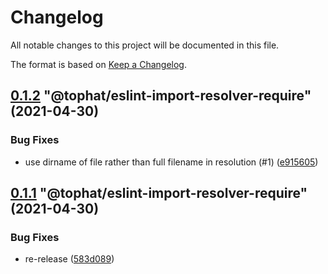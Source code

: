 # Changelog

All notable changes to this project will be documented in this file.

The format is based on [Keep a Changelog](https://keepachangelog.com/en/1.0.0/).

<!-- MONODEPLOY:BELOW -->

## [0.1.2](https://github.com/tophat/eslint-import-resolver-require/compare/@tophat/eslint-import-resolver-require@0.1.1...@tophat/eslint-import-resolver-require@0.1.2) "@tophat/eslint-import-resolver-require" (2021-04-30)<a name="0.1.2"></a>

### Bug Fixes

* use dirname of file rather than full filename in resolution (#1) ([e915605](https://github.com/tophat/eslint-import-resolver-require/commits/e915605))


## [0.1.1](https://github.com/tophat/eslint-import-resolver-require/compare/@tophat/eslint-import-resolver-require@0.1.0...@tophat/eslint-import-resolver-require@0.1.1) "@tophat/eslint-import-resolver-require" (2021-04-30)<a name="0.1.1"></a>

### Bug Fixes

* re-release ([583d089](https://github.com/tophat/eslint-import-resolver-require/commits/583d089))

